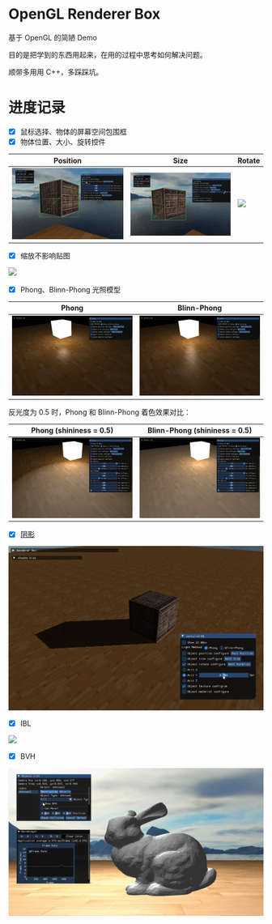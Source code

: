 # OpenGL Renderer Box

基于 OpenGL 的简陋 Demo

目的是把学到的东西用起来，在用的过程中思考如何解决问题。

顺带多用用 C++，多踩踩坑。


# 进度记录

- [x] 鼠标选择、物体的屏幕空间包围框
- [x] 物体位置、大小、旋转控件

| Position | Size | Rotate |
|----------|------|--------|
| ![](img/GUI_Control_Position.gif) | ![](img/GUI_Control_Rotation.gif)  | ![](img/GUI_Control_Size.gif) |


- [x] 缩放不影响贴图

![](img/TextureMapping_ConsistentScaling.gif)


- [x] Phong、Blinn-Phong 光照模型

| Phong | Blinn-Phong |
|----------|------|
| ![](img/Phong.png) | ![](img/Blinn-Phong.png)  |


反光度为 0.5 时，Phong 和 Blinn-Phong 着色效果对比：

| Phong (shininess = 0.5) | Blinn-Phong (shininess = 0.5) |
|----------|------|
| ![](img/Phong_Shininess_0.5.png) | ![](img/Blinn-Phong_Shininess_0.5.png)  |


- [x] [阴影](./doc/Shadow.md)


![](img/DepthMapping_ParallelLightShadow.gif)


- [x] IBL

![](img/IBL.gif)


- [x] BVH

![](img/bvh_bounding_box.gif)
